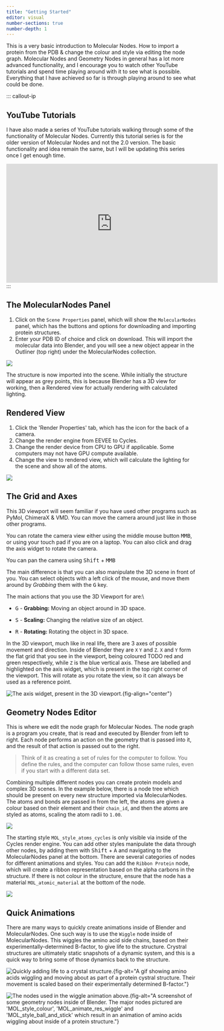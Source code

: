 ```yaml
---
title: "Getting Started"
editor: visual
number-sections: true
number-depth: 1
---
```


This is a very basic introduction to Molecular Nodes. How to import a protein from the PDB & change the colour and style via editing the node graph. Molecular Nodes and Geometry Nodes in general has a lot more advanced functionality, and I encourage you to watch other YouTube tutorials and spend time playing around with it to see what is possible. Everything that I have achieved so far is through playing around to see what could be done.

::: callout-ip
## YouTube Tutorials

I have also made a series of YouTube tutorials walking through some of the functionality of Molecular Nodes. Currently this tutorial series is for the older version of Molecular Nodes and not the 2.0 version. The basic functionality and idea remain the same, but I will be updating this series once I get enough time.

<iframe width="560" height="315" src="https://www.youtube.com/embed/CvmFaRVmZRU" title="YouTube video player" frameborder="0" allow="accelerometer; autoplay; clipboard-write; encrypted-media; gyroscope; picture-in-picture" allowfullscreen>

</iframe>
:::

## The MolecularNodes Panel

1.  Click on the `Scene Properties` panel, which will show the `MolecularNodes` panel, which has the buttons and options for downloading and importing protein structures.
2.  Enter your PDB ID of choice and click on download. This will import the molecular data into Blender, and you will see a new object appear in the Outliner (top right) under the MolecularNodes collection.

![](images/mn-panel-download-pdb.png)

The structure is now imported into the scene. While initially the structure will appear as grey points, this is because Blender has a 3D view for working, then a Rendered view for actually rendering with calculated lighting.

## Rendered View

1.  Click the 'Render Properties' tab, which has the icon for the back of a camera.
2.  Change the render engine from EEVEE to Cycles.
3.  Change the render device from CPU to GPU if applicable. Some computers may not have GPU compute available.
4.  Change the view to rendered view, which will calculate the lighting for the scene and show all of the atoms.

![](images/mn-render-cycles.png)

## The Grid and Axes

This 3D viewport will seem familiar if you have used other programs such as PyMol, ChimeraX & VMD. You can move the camera around just like in those other programs.

You can rotate the camera view either using the middle mouse button <kbd>MMB</kbd>, or using your touch pad if you are on a laptop. You can also click and drag the axis widget to rotate the camera.

You can pan the camera using <kbd>Shift</kbd> + <kbd>MMB</kbd>

The main difference is that you can also manipulate the 3D scene in front of you. You can select objects with a left click of the mouse, and move them around by *Grabbing* them with the <kbd>G</kbd> key.

The main actions that you use the 3D Viewport for are:\

-   <kbd>G</kbd> - **Grabbing:** Moving an object around in 3D space.

-   <kbd>S</kbd> - **Scaling:** Changing the relative size of an object.

-   <kbd>R</kbd> - **Rotating:** Rotating the object in 3D space.

In the 3D viewport, much like in real life, there are 3 axes of possible movement and direction. Inside of Blender they are `X` `Y` and `Z`. `X` and `Y` form the flat grid that you see in the viewport, being coloured TODO red and green respectively, while `Z` is the blue vertical axis. These are labelled and highlighted on the axis widget, which is present in the top right corner of the viewport. This will rotate as you rotate the view, so it can always be used as a reference point.

![The axis widget, present in the 3D viewport.](images/paste-E98C8D82.png){fig-align="center"}

## Geometry Nodes Editor

This is where we edit the node graph for Molecular Nodes. The node graph is a program you create, that is read and executed by Blender from left to right. Each node performs an action on the geometry that is passed into it, and the result of that action is passed out to the right.

> Think of it as creating a set of rules for the computer to follow. You define the rules, and the computer can follow those same rules, even if you start with a different data set.

Combining multiple different nodes you can create protein models and complex 3D scenes. In the example below, there is a node tree which should be present on every new structure imported via MolecularNodes. The atoms and bonds are passed in from the left, the atoms are given a colour based on their element and their `chain_id`, and then the atoms are styled as atoms, scaling the atom radii to `1.00`.

![](images/mn-gn-workspace.png)

The starting style `MOL_style_atoms_cycles` is only visible via inside of the Cycles render engine. You can add other styles manipulate the data through other nodes, by adding them with <kbd>Shift</kbd> + <kbd>A</kbd> and navigating to the MolecularNodes panel at the bottom. There are several categories of nodes for different animations and styles. You can add the `Ribbon Protein` node, which will create a ribbon representation based on the alpha carbons in the structure. If there is not colour in the structure, ensure that the node has a material `MOL_atomic_material` at the bottom of the node.

![](images/mn-gn-style-ribbon.png)

## Quick Animations

There are many ways to quickly create animations inside of Blender and MolecularNodes. One such way is to use the `Wiggle` node inside of MolecularNodes. This wiggles the amino acid side chains, based on their experimentally-determined B-factor, to give life to the structure. Crystral structures are ultimately static snapshots of a dynamic system, and this is a quick way to bring some of those dynamics back to the structure.

![Quickly adding life to a crystal structure.](images/mn-wiggle-example.gif){fig-alt="A gif showing amino acids wiggling and moving about as part of a protein cystral structure. Their movement is scaled based on their experimentally determined B-factor."}

![The nodes used in the wiggle animation above.](images/mn-wiggle-nodes.png){fig-alt="A screenshot of some geometry nodes inside of Blender. The major nodes pictured are 'MOL_style_colour', 'MOL_animate_res_wiggle' and 'MOL_style_ball_and_stick' which result in an animation of amino acids wiggling about inside of a protein structure."}